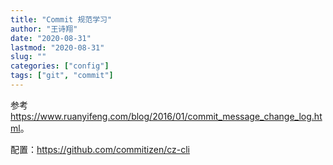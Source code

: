 ```yaml
---
title: "Commit 规范学习"
author: "王诗翔"
date: "2020-08-31"
lastmod: "2020-08-31"
slug: ""
categories: ["config"]
tags: ["git", "commit"]
---
```


参考 <https://www.ruanyifeng.com/blog/2016/01/commit_message_change_log.html>。

配置：<https://github.com/commitizen/cz-cli>

